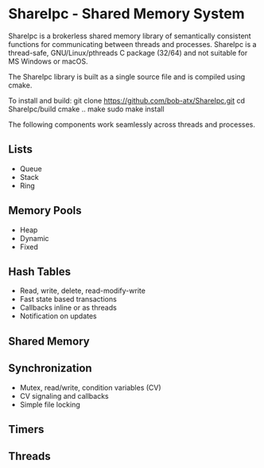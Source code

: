 # ShareIpc - Shared Memory System
ShareIpc is a brokerless shared memory library of semantically consistent functions for communicating between threads and processes.  ShareIpc is a thread-safe, GNU/Linux/pthreads C package (32/64) and not suitable for MS Windows or macOS.

The ShareIpc library is built as a single source file and is compiled using cmake.

To install and build:
git clone https://github.com/bob-atx/ShareIpc.git
cd ShareIpc/build
cmake ..
make
sudo make install

The following components work seamlessly across threads and processes. 

## Lists
  + Queue
  + Stack
  + Ring
  
## Memory Pools
  + Heap 
  + Dynamic
  + Fixed
  
## Hash Tables
  + Read, write, delete, read-modify-write
  + Fast state based transactions
  + Callbacks inline or as threads
  + Notification on updates
  
## Shared Memory

## Synchronization
+ Mutex, read/write, condition variables (CV)
+ CV signaling and callbacks
+ Simple file locking

## Timers

## Threads
  
  

